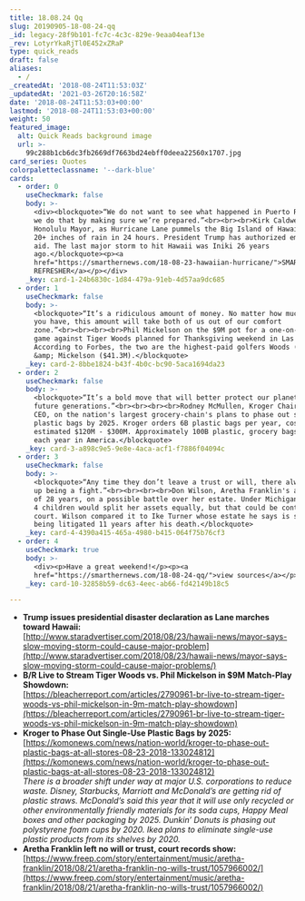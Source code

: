 ```yaml
---
title: 18.08.24 Qq
slug: 20190905-18-08-24-qq
_id: legacy-28f9b101-fc7c-4c3c-829e-9eaa04eaf13e
_rev: LotyrYkaRjTl0E452xZRaP
type: quick_reads
draft: false
aliases:
  - /
_createdAt: '2018-08-24T11:53:03Z'
_updatedAt: '2021-03-26T20:16:58Z'
date: '2018-08-24T11:53:03+00:00'
lastmod: '2018-08-24T11:53:03+00:00'
weight: 50
featured_image:
  alt: Quick Reads background image
  url: >-
    99c288b1cb6dc3fb2669df7663bd24ebff0deea22560x1707.jpg
card_series: Quotes
colorpaletteclassname: '--dark-blue'
cards:
  - order: 0
    useCheckmark: false
    body: >-
      <div><blockquote>“We do not want to see what happened in Puerto Rico, and
      we do that by making sure we’re prepared.”<br><br><br>Kirk Caldwell,
      Honolulu Mayor, as Hurricane Lane pummels the Big Island of Hawaii with
      20+ inches of rain in 24 hours. President Trump has authorized emergency
      aid. The last major storm to hit Hawaii was Iniki 26 years
      ago.</blockquote><p><a
      href="https://smarthernews.com/18-08-23-hawaiian-hurricane/">SMARTHER
      REFRESHER</a></p></div>
    _key: card-1-24b6830c-1d84-479a-91eb-4d57aa9dc685
  - order: 1
    useCheckmark: false
    body: >-
      <blockquote>“It’s a ridiculous amount of money. No matter how much money
      you have, this amount will take both of us out of our comfort
      zone.”<br><br><br><br>Phil Mickelson on the $9M pot for a one-on-one golf
      game against Tiger Woods planned for Thanksgiving weekend in Las Vegas.
      According to Forbes, the two are the highest-paid golfers Woods ($43.3M)
      &amp; Mickelson ($41.3M).</blockquote>
    _key: card-2-8bbe1824-b43f-4b0c-bc90-5aca1694da23
  - order: 2
    useCheckmark: false
    body: >-
      <blockquote>“It’s a bold move that will better protect our planet for
      future generations.”<br><br><br><br>Rodney McMullen, Kroger Chairman &amp;
      CEO, on the nation's largest grocery-chain's plans to phase out single-use
      plastic bags by 2025. Kroger orders 6B plastic bags per year, costing an
      estimated $120M - $300M. Approximately 100B plastic, grocery bags are used
      each year in America.</blockquote>
    _key: card-3-a898c9e5-9e8e-4aca-acf1-f7886f04094c
  - order: 3
    useCheckmark: false
    body: >-
      <blockquote>“Any time they don’t leave a trust or will, there always ends
      up being a fight.”<br><br><br><br>Don Wilson, Aretha Franklin's attorney
      of 28 years, on a possible battle over her estate. Under Michigan law, her
      4 children would split her assets equally, but that could be contested in
      court. Wilson compared it to Ike Turner whose estate he says is still
      being litigated 11 years after his death.</blockquote>
    _key: card-4-4390a415-465a-4980-b415-064f75b76cf3
  - order: 4
    useCheckmark: true
    body: >-
      <div><p>Have a great weekend!</p><p><a
      href="https://smarthernews.com/18-08-24-qq/">view sources</a></p></div>
    _key: card-10-32858b59-dc63-4eec-ab66-fd42149b18c5

---
```

* **Trump issues presidential disaster declaration as Lane marches toward Hawaii:**  
[http://www.staradvertiser.com/2018/08/23/hawaii-news/mayor-says-slow-moving-storm-could-cause-major-problem](http://www.staradvertiser.com/2018/08/23/hawaii-news/mayor-says-slow-moving-storm-could-cause-major-problems/)
* **B/R Live to Stream Tiger Woods vs. Phil Mickelson in $9M Match-Play Showdown:**  
[https://bleacherreport.com/articles/2790961-br-live-to-stream-tiger-woods-vs-phil-mickelson-in-9m-match-play-showdown](https://bleacherreport.com/articles/2790961-br-live-to-stream-tiger-woods-vs-phil-mickelson-in-9m-match-play-showdown)
* **Kroger to Phase Out Single-Use Plastic Bags by 2025:**  
[https://komonews.com/news/nation-world/kroger-to-phase-out-plastic-bags-at-all-stores-08-23-2018-133024812](https://komonews.com/news/nation-world/kroger-to-phase-out-plastic-bags-at-all-stores-08-23-2018-133024812)  
_There is a broader shift under way at major U.S. corporations to reduce waste. Disney, Starbucks, Marriott and McDonald’s are getting rid of plastic straws. McDonald’s said this year that it will use only recycled or other environmentally friendly materials for its soda cups, Happy Meal boxes and other packaging by 2025. Dunkin’ Donuts is phasing out polystyrene foam cups by 2020. Ikea plans to eliminate single-use plastic products from its shelves by 2020._
* **Aretha Franklin left no will or trust, court records show:**  
[https://www.freep.com/story/entertainment/music/aretha-franklin/2018/08/21/aretha-franklin-no-wills-trust/1057966002/](https://www.freep.com/story/entertainment/music/aretha-franklin/2018/08/21/aretha-franklin-no-wills-trust/1057966002/)